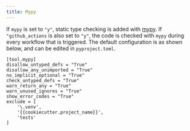 ```yaml
---
title: Mypy
---
```


If `mypy` is set to `"y"`, static type checking is added with [mypy](https://mypy.readthedocs.io/en/stable/). 
If `"github_actions` is also set to `"y"`, the code is checked with `mypy` during every workflow that is triggered.
The default configuration is as shown below, and can be edited in `pyproject.toml`.

```
[tool.mypy]
disallow_untyped_defs = "True"
disallow_any_unimported = "True"
no_implicit_optional = "True"
check_untyped_defs = "True"
warn_return_any = "True"
warn_unused_ignores = "True"
show_error_codes = "True"
exclude = [
    '\.venv',
    '{{cookiecutter.project_name}}',
    'tests'
]
```